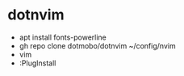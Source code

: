 # dotnvim
* apt install fonts-powerline
* gh repo clone dotmobo/dotnvim ~/config/nvim
* vim
* :PlugInstall
